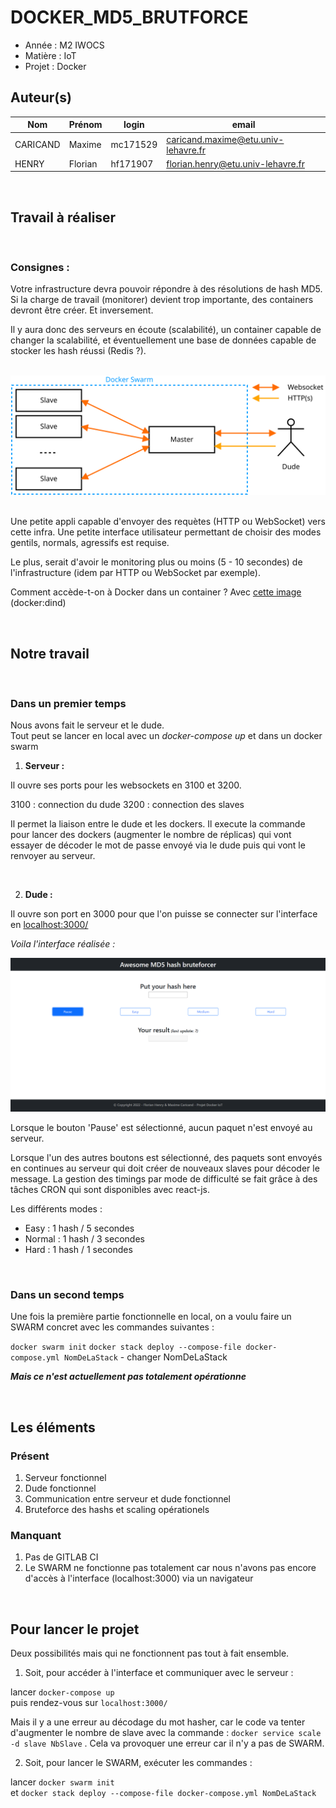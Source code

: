 # DOCKER_MD5_BRUTFORCE

- Année   : M2 IWOCS
- Matière : IoT
- Projet  : Docker

## Auteur(s)

| Nom      | Prénom  | login    | email                               |
| -------- | ------- | -------- | ----------------------------------- |
| CARICAND | Maxime  | mc171529 | caricand.maxime@etu.univ-lehavre.fr |
| HENRY    | Florian | hf171907 | florian.henry@etu.univ-lehavre.fr   |

<br>

## Travail à réaliser

<br>

### Consignes :

Votre infrastructure devra pouvoir répondre à des résolutions de hash MD5. Si la charge de travail (monitorer) devient trop importante, des containers devront être créer. Et inversement.

Il y aura donc des serveurs en écoute (scalabilité), un container capable de changer la scalabilité, et éventuellement une base de données capable de stocker les hash réussi (Redis ?).

<br>
<img src="./images/docker-4-md5-archi.svg"/>
<br>
<br>


Une petite appli capable d'envoyer des requètes (HTTP ou WebSocket) vers cette infra. Une petite interface utilisateur permettant de choisir des modes gentils, normals, agressifs est requise.

Le plus, serait d'avoir le monitoring plus ou moins (5 - 10 secondes) de l'infrastructure (idem par HTTP ou WebSocket par exemple).

Comment accède-t-on à Docker dans un container ? Avec <a href="https://hub.docker.com/_/docker" target="_blank" tabindex="0"> cette image</a> (docker:dind)

<br>

## Notre travail

<br>

### Dans un premier temps

Nous avons fait le serveur et le dude.<br>
Tout peut se lancer en local avec un _docker-compose up_ et dans un docker swarm

 1. **Serveur :**

Il ouvre ses ports pour les websockets en 3100 et 3200.

3100 : connection du dude
3200 : connection des slaves

Il permet la liaison entre le dude et les dockers. Il execute la commande pour lancer des dockers (augmenter le nombre de réplicas) qui vont essayer de décoder le mot de passe envoyé via le dude puis qui vont le renvoyer au serveur.

<br>

 2. **Dude :**

Il ouvre son port en 3000 pour que l'on puisse se connecter sur l'interface en <a href='localhost:3000/'>localhost:3000/</a>

*Voila l'interface réalisée :*

<img src="./images/interface_dude.png"/>

Lorsque le bouton 'Pause' est sélectionné, aucun paquet n'est envoyé au serveur.

Lorsque l'un des autres boutons est sélectionné, des paquets sont envoyés en continues au serveur qui doit créer de nouveaux slaves pour décoder le message. La gestion des timings par mode de difficulté se fait grâce à des tâches CRON qui sont disponibles avec react-js.

Les différents modes : 

  - Easy : 1 hash / 5 secondes
  - Normal : 1 hash / 3 secondes
  - Hard : 1 hash / 1 secondes

<br>

### Dans un second temps

Une fois la première partie fonctionnelle en local, on a voulu faire un SWARM concret avec les commandes suivantes :

```docker swarm init```
```docker stack deploy --compose-file docker-compose.yml NomDeLaStack``` - changer NomDeLaStack

***Mais ce n'est actuellement pas totalement opérationne***

<br>

## Les éléments

### Présent

 1. Serveur fonctionnel
 2. Dude fonctionnel
 3. Communication entre serveur et dude fonctionnel
 4. Bruteforce des hashs et scaling opérationels

### Manquant

 1. Pas de GITLAB CI
 2. Le SWARM ne fonctionne pas totalement car nous n'avons pas encore d'accès à l'interface (localhost:3000) via un navigateur

<br>

## Pour lancer le projet

Deux possibilités mais qui ne fonctionnent pas tout à fait ensemble.

 1. Soit, pour accéder à l'interface et communiquer avec le serveur :

lancer ```docker-compose up```<br>
puis rendez-vous sur ```localhost:3000/```

Mais il y a une erreur au décodage du mot hasher, car le code va tenter d'augmenter le nombre de slave avec la commande :
```docker service scale -d slave NbSlave``` . Cela va provoquer une erreur car il n'y a pas de SWARM.

 2. Soit, pour lancer le SWARM, exécuter les commandes :

lancer ```docker swarm init```<br>
et  ```docker stack deploy --compose-file docker-compose.yml NomDeLaStack```